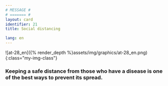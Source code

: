 ```yaml
---
# MESSAGE #
# ======= #
layout: card
identifier: 21
title: Social distancing

lang: en
---
```


![at-28_en]({% render_depth %}assets/img/graphics/at-28_en.png){:class="my-img-class"}

### Keeping a safe distance from those who have a disease is one of the best ways to prevent its spread.
